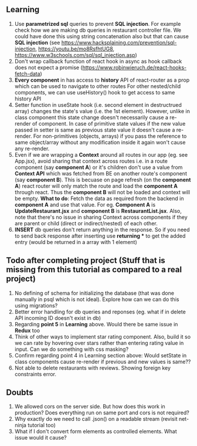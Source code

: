 ## Learning
1. Use **parametrized sql** queries to prevent **SQL injection**. For example check how we are making db queries in restaurant controller file. We could have done this using string concatenation also but that can cause **SQL injection** (see https://www.hacksplaining.com/prevention/sql-injection, https://youtu.be/mo8RsfhtUG8, https://www.w3schools.com/sql/sql_injection.asp)
2. Don't wrap callback function of react hook in async as hook callback does not expect a promise (https://www.robinwieruch.de/react-hooks-fetch-data)
3. **Every component** in <Route component=...> has access to **history** API of react-router as a prop which can be used to navigate to other routes 
   For other nested/child components, we can use useHistory() hook to get access to same history API
4. Setter function in useState hook (i.e. second element in destructrued array) changes the state's value (i.e. the 1st element). However, unlike in class component this state change doesn't necessarily cause a re-render of component. In case of primitive state values if the new value passed in setter is same as previous state value it doesn't cause a re-render. For non-primitives (objects, arrays) if you pass the reference to same object/array without any modification inside it again won't cause any re-render.
5. Even if we are wrapping a **Context** around all routes in our app (eg. see App.jsx), avoid sharing that context across routes i.e. in a route component (say **component A**) or it's children don't use a value from **Context API** which was fetched from BE on another route's component (say **component B**). This is becuase on page refresh (on the **component A**) react router will only match the route and load the **component A** through react. Thus the **component B** will not be loaded and context will be empty. **What to do**: Fetch the data as required from the backend in **component A** and use that value. For eg. **Component A** is **UpdateRestaurant.jsx** and **component B** is **RestaurantList.jsx**. Also, note that there's no issue in sharing Context across components if they are parent or child (direct or indirect/nested) of each other.
6. **INSERT** db queries don't return anything in the response. So if you need to send back response after inserting use **returning \*** to get the added entry (would be returned in a array with 1 element)

## Todo after completing project (Stuff that is missing from this tutorial as compared to a real project)
1. No defining of schema for initializing the database (that was done manually in psql which is not ideal). Explore how can we can do this using migrations?
2. Better error handling for db queries and reponses (eg. what if in delete API incoming ID doesn't exist in db)
3. Regarding **point 5** in **Learning** above. Would there be same issue in **Redux** too
4. Think of other ways to implement star rating component. Also, build it so we can rate by hovering over stars rather than entering rating value in input. Can we do something with css masking?
5. Confirm regarding point 4 in Learning section above: Would setState in class components cause re-render if previous and new values is same??
6. Not able to delete restaurants with reviews. Showing foreign key constraints error.

## Doubts
1. We allowed cors on the server side. But how does this work in production? Does everything run on same port and cors is not required?
2. Why exactly do we need to call .json() on a readable stream (revisit net-ninja tutorial too)
3. What if I don't convert form elements as controlled elements. What issue would it cause?